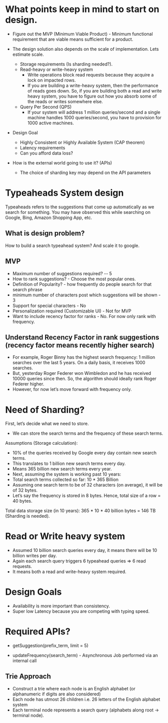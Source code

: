 
# What points keep in mind to start on design.

- Figure out the MVP (Minimum Viable Product) - Minimum functional requirement that are viable means sufficient for a product.

- The design solution also depends on the scale of implementation. Lets estimate scale.

    - Storage requirements (Is sharding needed?).
    - Read-heavy or write-heavy system
        - Write operations block read requests because they acquire a lock on impacted rows.
        - If you are building a write-heavy system, then the performance of reads goes down. So, if you are building both a read and write heavy system, you have to figure out how you absorb some of the reads or writes somewhere else.
    - Query Per Second (QPS)
        - If your system will address 1 million queries/second and a single machine handles 1000 queries/second, you have to provision for 1000 active machines.

- Design Goal
    - Highly Consistent or Highly Available System (CAP theorem)
    - Latency requirements
    - Can you afford data loss?

- How is the external world going to use it? (APIs)
    - The choice of sharding key may depend on the API parameters

# Typeaheads System design

Typeaheads refers to the suggestions that come up automatically as we search for something. You may have observed this while searching on Google, Bing, Amazon Shopping App, etc.

## What is design problem?

How to build a search typeahead system? And scale it to google.

## MVP

- Maximum number of suggestions required? -- 5
- How to rank suggestions? - Choose the most popular ones.
- Definition of Popularity? - how frequently do people search for that search phrase
- minimum number of characters post which suggestions will be shown - 3
- Support for special characters - No
- Personalization required (Customizable UI) - Not for MVP
- Want to include recency factor for ranks - No. For now only rank with frequency.

## Understand Recency Factor in rank suggestions (recency factor means recently higher search)

- For example, Roger Binny has the highest search frequency: 1 million searches over the last 5 years. On a daily basis, it receives 1000 searches.
- But, yesterday Roger Federer won Wimbledon and he has received 10000 queries since then. So, the algorithm should ideally rank Roger Federer higher.
- However, for now let’s move forward with frequency only.

# Need of Sharding?

First, let’s decide what we need to store.
- We can store the search terms and the frequency of these search terms.

Assumptions (Storage calculation):

- 10% of the queries received by Google every day contain new search terms.
- This translates to 1 billion new search terms every day.
- Means 365 billion new search terms every year.
- Next, assuming the system is working past 10 years:
- Total search terms collected so far: 10 * 365 Billion
- Assuming one search term to be of 32 characters (on average), it will be of 32 bytes.
- Let’s say the frequency is stored in 8 bytes. Hence, total size of a row = 40 bytes.

Total data storage size (in 10 years): 365 * 10 * 40 billion bytes = 146 TB (Sharding is needed).


# Read or Write heavy system

- Assumed 10 billion search queries every day, it means there will be 10 billion writes per day.
- Again each search query triggers 6 typeahead queries => 6 read requests.
- It means both a read and write-heavy system required.

# Design Goals

- Availability is more important than consistency.
- Super low Latency because you are competing with typing speed.

# Required APIs?

- getSuggestion(prefix_term, limit = 5)

- updateFrequency(search_term) - Asynchronous Job performed via an internal call

## Trie Approach

- Construct a trie where each node is an English alphabet (or alphanumeric if digits are also considered)
- Each node has utmost 26 children i.e. 26 letters of the English alphabet system
- Each terminal node represents a search query (alphabets along root -> terminal node).